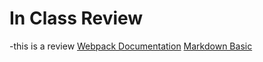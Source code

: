# In Class Review

-this is a review
[Webpack Documentation](https://webpack.js.org/concepts/) 
[Markdown Basic](https://www.markdownguide.org/basic-syntax/)